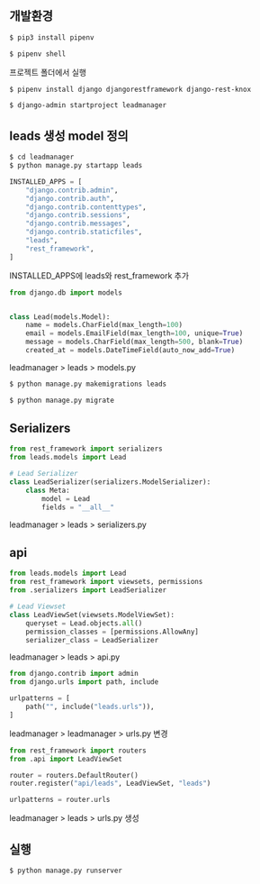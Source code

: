 ## 개발환경

```bash
$ pip3 install pipenv
```

```bash
$ pipenv shell
```

프로젝트 폴더에서 실행

```bash
$ pipenv install django djangorestframework django-rest-knox
```

```bash
$ django-admin startproject leadmanager
```

## leads 생성 model 정의

```bash
$ cd leadmanager
$ python manage.py startapp leads
```

```python
INSTALLED_APPS = [
    "django.contrib.admin",
    "django.contrib.auth",
    "django.contrib.contenttypes",
    "django.contrib.sessions",
    "django.contrib.messages",
    "django.contrib.staticfiles",
    "leads",
    "rest_framework",
]
```

INSTALLED_APPS에 leads와 rest_framework 추가

```python
from django.db import models


class Lead(models.Model):
    name = models.CharField(max_length=100)
    email = models.EmailField(max_length=100, unique=True)
    message = models.CharField(max_length=500, blank=True)
    created_at = models.DateTimeField(auto_now_add=True)
```

leadmanager > leads > models.py

```bash
$ python manage.py makemigrations leads
```

```bash
$ python manage.py migrate
```

## Serializers

```python
from rest_framework import serializers
from leads.models import Lead

# Lead Serializer
class LeadSerializer(serializers.ModelSerializer):
    class Meta:
        model = Lead
        fields = "__all__"
```

leadmanager > leads > serializers.py

## api

```python
from leads.models import Lead
from rest_framework import viewsets, permissions
from .serializers import LeadSerializer

# Lead Viewset
class LeadViewSet(viewsets.ModelViewSet):
    queryset = Lead.objects.all()
    permission_classes = [permissions.AllowAny]
    serializer_class = LeadSerializer
```

leadmanager > leads > api.py

```python
from django.contrib import admin
from django.urls import path, include

urlpatterns = [
    path("", include("leads.urls")),
]
```

leadmanager > leadmanager > urls.py 변경

```python
from rest_framework import routers
from .api import LeadViewSet

router = routers.DefaultRouter()
router.register("api/leads", LeadViewSet, "leads")

urlpatterns = router.urls
```

leadmanager > leads > urls.py 생성

## 실행

```bash
$ python manage.py runserver
```

